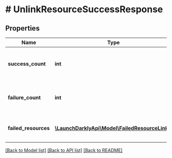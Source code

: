 # # UnlinkResourceSuccessResponse

## Properties

Name | Type | Description | Notes
------------ | ------------- | ------------- | -------------
**success_count** | **int** | The number of resources successfully unlinked. |
**failure_count** | **int** | The number of resources that failed to unlink. |
**failed_resources** | [**\LaunchDarklyApi\Model\FailedResourceLink[]**](FailedResourceLink.md) | Details of resources that failed to unlink. | [optional]

[[Back to Model list]](../../README.md#models) [[Back to API list]](../../README.md#endpoints) [[Back to README]](../../README.md)
